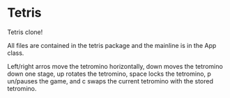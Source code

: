 Tetris
======

Tetris clone!

All files are contained in the tetris package and the mainline is in the App class.

Left/right arros move the tetromino horizontally, down moves the tetromino down one stage, up rotates the tetromino, space locks the tetromino, p un/pauses the game, and c swaps the current tetromino with the stored tetromino.
